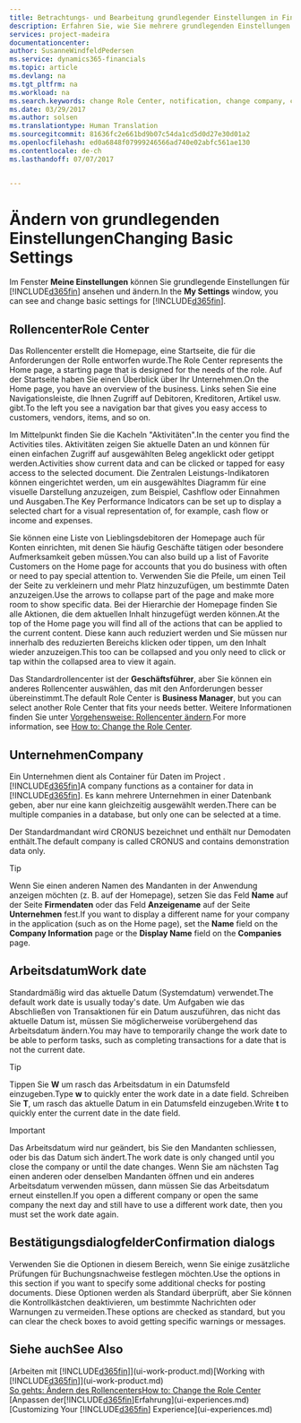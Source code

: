 ```yaml
---
title: Betrachtungs- und Bearbeitung grundlegender Einstellungen in Financials| Microsoft Docs
description: Erfahren Sie, wie Sie mehrere grundlegenden Einstellungen in Financials einrichten, zum Beispiel im Rollencenter, im Unternehmen oder im Arbeitsdatum.
services: project-madeira
documentationcenter: 
author: SusanneWindfeldPedersen
ms.service: dynamics365-financials
ms.topic: article
ms.devlang: na
ms.tgt_pltfrm: na
ms.workload: na
ms.search.keywords: change Role Center, notification, change company, change work date
ms.date: 03/29/2017
ms.author: solsen
ms.translationtype: Human Translation
ms.sourcegitcommit: 81636fc2e661bd9b07c54da1cd5d0d27e30d01a2
ms.openlocfilehash: ed0a6848f07999246566ad740e02abfc561ae130
ms.contentlocale: de-ch
ms.lasthandoff: 07/07/2017


---
```

# <a name="changing-basic-settings"></a><span data-ttu-id="e3b95-103">Ändern von grundlegenden Einstellungen</span><span class="sxs-lookup"><span data-stu-id="e3b95-103">Changing Basic Settings</span></span>
<span data-ttu-id="e3b95-104">Im Fenster **Meine Einstellungen** können Sie grundlegende Einstellungen für [!INCLUDE[d365fin](includes/d365fin_md.md)] ansehen und ändern.</span><span class="sxs-lookup"><span data-stu-id="e3b95-104">In the **My Settings** window, you can see and change basic settings for [!INCLUDE[d365fin](includes/d365fin_md.md)].</span></span>  

## <a name="role-center"></a><span data-ttu-id="e3b95-105">Rollencenter</span><span class="sxs-lookup"><span data-stu-id="e3b95-105">Role Center</span></span>
<span data-ttu-id="e3b95-106">Das Rollencenter erstellt die Homepage, eine Startseite, die für die Anforderungen der Rolle entworfen wurde.</span><span class="sxs-lookup"><span data-stu-id="e3b95-106">The Role Center represents the Home page, a starting page that is designed for the needs of the role.</span></span> <span data-ttu-id="e3b95-107">Auf der Startseite haben Sie einen Überblick über Ihr Unternehmen.</span><span class="sxs-lookup"><span data-stu-id="e3b95-107">On the Home page, you have an overview of the business.</span></span> <span data-ttu-id="e3b95-108">Links sehen Sie eine Navigationsleiste, die Ihnen Zugriff auf Debitoren, Kreditoren, Artikel usw. gibt.</span><span class="sxs-lookup"><span data-stu-id="e3b95-108">To the left you see a navigation bar that gives you easy access to customers, vendors, items, and so on.</span></span>

<span data-ttu-id="e3b95-109">Im Mittelpunkt finden Sie die Kacheln "Aktivitäten".</span><span class="sxs-lookup"><span data-stu-id="e3b95-109">In the center you find the Activities tiles.</span></span> <span data-ttu-id="e3b95-110">Aktivitäten zeigen Sie aktuelle Daten an und können für einen einfachen Zugriff auf ausgewählten Beleg angeklickt oder getippt werden.</span><span class="sxs-lookup"><span data-stu-id="e3b95-110">Activities show current data and can be clicked or tapped for easy access to the selected document.</span></span> <span data-ttu-id="e3b95-111">Die Zentralen Leistungs-Indikatoren können eingerichtet werden, um ein ausgewähltes Diagramm für eine visuelle Darstellung anzuzeigen, zum Beispiel, Cashflow oder Einnahmen und Ausgaben.</span><span class="sxs-lookup"><span data-stu-id="e3b95-111">The Key Performance Indicators can be set up to display a selected chart for a visual representation of, for example, cash flow or income and expenses.</span></span>

<span data-ttu-id="e3b95-112">Sie können eine Liste von Lieblingsdebitoren der Homepage auch für Konten einrichten, mit denen Sie häufig Geschäfte tätigen oder besondere Aufmerksamkeit geben müssen.</span><span class="sxs-lookup"><span data-stu-id="e3b95-112">You can also build up a list of Favorite Customers on the Home page for accounts that you do business with often or need to pay special attention to.</span></span> <span data-ttu-id="e3b95-113">Verwenden Sie die Pfeile, um einen Teil der Seite zu verkleinern und mehr Platz hinzuzufügen, um bestimmte Daten anzuzeigen.</span><span class="sxs-lookup"><span data-stu-id="e3b95-113">Use the arrows to collapse part of the page and make more room to show specific data.</span></span> <span data-ttu-id="e3b95-114">Bei der Hierarchie der Homepage finden Sie alle Aktionen, die dem aktuellen Inhalt hinzugefügt werden können.</span><span class="sxs-lookup"><span data-stu-id="e3b95-114">At the top of the Home page you will find all of the actions that can be applied to the current content.</span></span> <span data-ttu-id="e3b95-115">Diese kann auch reduziert werden und Sie müssen nur innerhalb des reduzierten Bereichs klicken oder tippen, um den Inhalt wieder anzuzeigen.</span><span class="sxs-lookup"><span data-stu-id="e3b95-115">This too can be collapsed and you only need to click or tap within the collapsed area to view it again.</span></span>

<span data-ttu-id="e3b95-116">Das Standardrollencenter ist der **Geschäftsführer**, aber Sie können ein anderes Rollencenter auswählen, das mit den Anforderungen besser übereinstimmt.</span><span class="sxs-lookup"><span data-stu-id="e3b95-116">The default Role Center is **Business Manager**, but you can select another Role Center that fits your needs better.</span></span> <span data-ttu-id="e3b95-117">Weitere Informationen finden Sie unter [Vorgehensweise: Rollencenter ändern](change-role.md).</span><span class="sxs-lookup"><span data-stu-id="e3b95-117">For more information, see [How to: Change the Role Center](change-role.md).</span></span>

## <a name="company"></a><span data-ttu-id="e3b95-118">Unternehmen</span><span class="sxs-lookup"><span data-stu-id="e3b95-118">Company</span></span>
<span data-ttu-id="e3b95-119">Ein Unternehmen dient als Container für Daten im Project .[!INCLUDE[d365fin](includes/d365fin_md.md)]</span><span class="sxs-lookup"><span data-stu-id="e3b95-119">A company functions as a container for data in [!INCLUDE[d365fin](includes/d365fin_md.md)].</span></span> <span data-ttu-id="e3b95-120">Es kann mehrere Unternehmen in einer Datenbank geben, aber nur eine kann gleichzeitig ausgewählt werden.</span><span class="sxs-lookup"><span data-stu-id="e3b95-120">There can be multiple companies in a database, but only one can be selected at a time.</span></span>

<span data-ttu-id="e3b95-121">Der Standardmandant wird CRONUS bezeichnet und enthält nur Demodaten enthält.</span><span class="sxs-lookup"><span data-stu-id="e3b95-121">The default company is called CRONUS and contains demonstration data only.</span></span>

> [!TIP]  
>   <span data-ttu-id="e3b95-122">Wenn Sie einen anderen Namen des Mandanten in der Anwendung anzeigen möchten (z. B. auf der Homepage), setzen Sie das Feld **Name** auf der Seite **Firmendaten** oder das Feld **Anzeigename** auf der Seite **Unternehmen** fest.</span><span class="sxs-lookup"><span data-stu-id="e3b95-122">If you want to display a different name for your company in the application (such as on the Home page), set the **Name** field on the **Company Information** page or the **Display Name** field on the **Companies** page.</span></span>  

## <a name="work-date"></a><span data-ttu-id="e3b95-123">Arbeitsdatum</span><span class="sxs-lookup"><span data-stu-id="e3b95-123">Work date</span></span>
<span data-ttu-id="e3b95-124">Standardmäßig wird das aktuelle Datum (Systemdatum) verwendet.</span><span class="sxs-lookup"><span data-stu-id="e3b95-124">The default work date is usually today's date.</span></span> <span data-ttu-id="e3b95-125">Um Aufgaben wie das Abschließen von Transaktionen für ein Datum auszuführen, das nicht das aktuelle Datum ist, müssen Sie möglicherweise vorübergehend das Arbeitsdatum ändern.</span><span class="sxs-lookup"><span data-stu-id="e3b95-125">You may have to temporarily change the work date to be able to perform tasks, such as completing transactions for a date that is not the current date.</span></span>

> [!TIP]  
>   <span data-ttu-id="e3b95-126">Tippen Sie **W** um rasch das Arbeitsdatum in ein Datumsfeld einzugeben.</span><span class="sxs-lookup"><span data-stu-id="e3b95-126">Type **w** to quickly enter the work date in a date field.</span></span> <span data-ttu-id="e3b95-127">Schreiben Sie **T**, um rasch das aktuelle Datum in ein Datumsfeld einzugeben.</span><span class="sxs-lookup"><span data-stu-id="e3b95-127">Write **t** to quickly enter the current date in the date field.</span></span>

> [!IMPORTANT]  
>   <span data-ttu-id="e3b95-128">Das Arbeitsdatum wird nur geändert, bis Sie den Mandanten schliessen, oder bis das Datum sich ändert.</span><span class="sxs-lookup"><span data-stu-id="e3b95-128">The work date is only changed until you close the company or until the date changes.</span></span> <span data-ttu-id="e3b95-129">Wenn Sie am nächsten Tag einen anderen oder denselben Mandanten öffnen und ein anderes Arbeitsdatum verwenden müssen, dann müssen Sie das Arbeitsdatum erneut einstellen.</span><span class="sxs-lookup"><span data-stu-id="e3b95-129">If you open a different company or open the same company the next day and still have to use a different work date, then you must set the work date again.</span></span>

## <a name="confirmation-dialogs"></a><span data-ttu-id="e3b95-130">Bestätigungsdialogfelder</span><span class="sxs-lookup"><span data-stu-id="e3b95-130">Confirmation dialogs</span></span>
<span data-ttu-id="e3b95-131">Verwenden Sie die Optionen in diesem Bereich, wenn Sie einige zusätzliche Prüfungen für Buchungsnachweise festlegen möchten.</span><span class="sxs-lookup"><span data-stu-id="e3b95-131">Use the options in this section if you want to specify some additional checks for posting documents.</span></span> <span data-ttu-id="e3b95-132">Diese Optionen werden als Standard überprüft, aber Sie können die Kontrollkästchen deaktivieren, um bestimmte Nachrichten oder Warnungen zu vermeiden.</span><span class="sxs-lookup"><span data-stu-id="e3b95-132">These options are checked as standard, but you can clear the check boxes to avoid getting specific warnings or messages.</span></span>

## <a name="see-also"></a><span data-ttu-id="e3b95-133">Siehe auch</span><span class="sxs-lookup"><span data-stu-id="e3b95-133">See Also</span></span>
<span data-ttu-id="e3b95-134">[Arbeiten mit [!INCLUDE[d365fin](includes/d365fin_md.md)]](ui-work-product.md)</span><span class="sxs-lookup"><span data-stu-id="e3b95-134">[Working with [!INCLUDE[d365fin](includes/d365fin_md.md)]](ui-work-product.md)</span></span>  
[<span data-ttu-id="e3b95-135">So gehts: Ändern des Rollencenters</span><span class="sxs-lookup"><span data-stu-id="e3b95-135">How to: Change the Role Center</span></span>](change-role.md)  
<span data-ttu-id="e3b95-136">[Anpassen der[!INCLUDE[d365fin](includes/d365fin_md.md)]Erfahrung](ui-experiences.md)</span><span class="sxs-lookup"><span data-stu-id="e3b95-136">[Customizing Your [!INCLUDE[d365fin](includes/d365fin_md.md)] Experience](ui-experiences.md)</span></span>  

